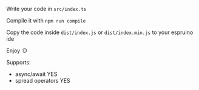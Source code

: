 

Write your code in `src/index.ts`

Compile it with `npm run compile`

Copy the code inside `dist/index.js` or `dist/index.min.js` to your espruino ide

Enjoy :D


Supports:

- async/await       YES
- spread operators  YES